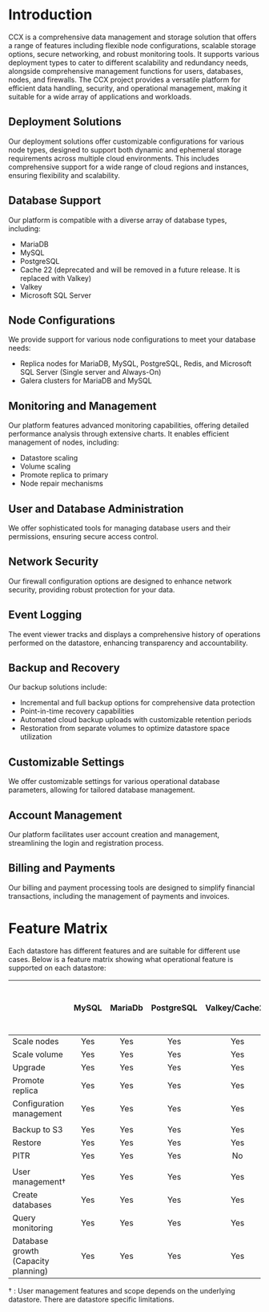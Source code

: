 # Introduction

CCX is a comprehensive data management and storage solution that offers a range of features including flexible node configurations, scalable storage options, secure networking, and robust monitoring tools. It supports various deployment types to cater to different scalability and redundancy needs, alongside comprehensive management functions for users, databases, nodes, and firewalls. The CCX project provides a versatile platform for efficient data handling, security, and operational management, making it suitable for a wide array of applications and workloads.

## Deployment Solutions

Our deployment solutions offer customizable configurations for various node types, designed to support both dynamic and ephemeral storage requirements across multiple cloud environments. This includes comprehensive support for a wide range of cloud regions and instances, ensuring flexibility and scalability.

## Database Support

Our platform is compatible with a diverse array of database types, including:

- MariaDB
- MySQL
- PostgreSQL
- Cache 22 (deprecated and will be removed in a future release. It is replaced with Valkey)
- Valkey 
- Microsoft SQL Server


## Node Configurations

We provide support for various node configurations to meet your database needs:

- Replica nodes for MariaDB, MySQL, PostgreSQL, Redis, and Microsoft SQL Server (Single server and Always-On)
- Galera clusters for MariaDB and MySQL

## Monitoring and Management

Our platform features advanced monitoring capabilities, offering detailed performance analysis through extensive charts. It enables efficient management of nodes, including:

- Datastore scaling
- Volume scaling
- Promote replica to primary
- Node repair mechanisms

## User and Database Administration

We offer sophisticated tools for managing database users and their permissions, ensuring secure access control.

## Network Security

Our firewall configuration options are designed to enhance network security, providing robust protection for your data.

## Event Logging

The event viewer tracks and displays a comprehensive history of operations performed on the datastore, enhancing transparency and accountability.

## Backup and Recovery

Our backup solutions include:

- Incremental and full backup options for comprehensive data protection
- Point-in-time recovery capabilities
- Automated cloud backup uploads with customizable retention periods
- Restoration from separate volumes to optimize datastore space utilization

## Customizable Settings

We offer customizable settings for various operational database parameters, allowing for tailored database management.

## Account Management

Our platform facilitates user account creation and management, streamlining the login and registration process.

## Billing and Payments

Our billing and payment processing tools are designed to simplify financial transactions, including the management of payments and invoices.

# Feature Matrix
Each datastore has different features and are suitable for different use cases.
Below is a feature matrix showing what operational feature is supported on each datastore:


|           | MySQL | MariaDb | PostgreSQL | Valkey/Cache22 | MS SQLServer<br/> (single server) |  MS SQLServer<br/> (Always-on, std license)|
|-----------|:-----:|:-------:|:----------:|:-----:|:---------:|:---------:|
|Scale nodes| Yes | Yes | Yes | Yes | No | No |
|Scale volume| Yes | Yes | Yes | Yes | Yes | Yes |
|Upgrade | Yes | Yes | Yes | Yes | Yes | Yes |
|Promote replica| Yes | Yes | Yes | Yes | Yes | Yes |
|Configuration management| Yes | Yes | Yes | Yes | No | No |
| |  |  | |  | |  |  |
|Backup to S3 | Yes | Yes | Yes | Yes | Yes | Yes |
|Restore | Yes | Yes | Yes | Yes | Yes | Yes |
|PITR | Yes | Yes | Yes | No | No | No |
| |  |  | |  | |  |  |
| User management&dagger; | Yes | Yes | Yes | Yes | Yes | Yes | Yes |
| Create databases | Yes | Yes | Yes | Yes | No | No | No |
| Query monitoring | Yes | Yes | Yes | Yes | No | Yes | Yes |
| Database growth <br/>(Capacity planning)| Yes | Yes | Yes | Yes | No | Yes | Yes |

&dagger; : User management features and scope depends on the underlying datastore. There are datastore specific limitations.

